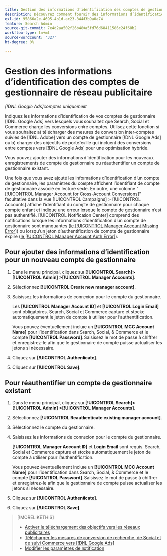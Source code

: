```yaml
---
title: Gestion des informations d’identification des comptes de gestionnaire de réseau publicitaire
description: Découvrez comment fournir des informations d’identification pour vos comptes  [!DNL Google Ads] manager.
exl-id: 95866a2e-4695-4b1d-ac23-844d3b9a0a74
feature: Search Admin
source-git-commit: 7e4d2aa502f26b480a5fd76d68411586c24f68b2
workflow-type: tm+mt
source-wordcount: '327'
ht-degree: 0%

---
```


# Gestion des informations d’identification des comptes de gestionnaire de réseau publicitaire

*[!DNL Google Ads]comptes uniquement*

Indiquez les informations d’identification de vos comptes de gestionnaire [!DNL Google Ads] vers lesquels vous souhaitez que Search, Social et Commerce charge les conversions entre comptes. Utilisez cette fonction si vous souhaitez a) télécharger des mesures de conversion inter-comptes suivies de [!DNL Adobe] vers un compte de gestionnaire [!DNL Google Ads] ou b) charger des objectifs de portefeuille qui incluent des conversions entre comptes vers [!DNL Google Ads] pour une optimisation hybride.

<!-- [Maybe later: and c) sync conversion value rules for accounts that use cross-account conversion tracking with Google Ads.] -->

Vous pouvez ajouter des informations d’identification pour les nouveaux enregistrements de compte de gestionnaire ou réauthentifier un compte de gestionnaire existant.

Une fois que vous avez ajouté les informations d’identification d’un compte de gestionnaire, les paramètres du compte affichent l’identifiant de compte de gestionnaire associé en lecture seule. En outre, une colonne &quot;[!UICONTROL Manager Account for Cross-Account Conversions]&quot; facultative dans la vue [!UICONTROL Campaigns] > [!UICONTROL Accounts] affiche l’identifiant du compte de gestionnaire pour chaque compte enfant et indique une erreur lorsque le compte de gestionnaire n’est pas authentifié. [!UICONTROL Notification Center] comprend des notifications lorsque les informations d’identification d’un compte de gestionnaire sont manquantes ([le [!UICONTROL Manager Account Missing Error]](/help/search-social-commerce/notifications/notification-about.md)) ou lorsqu’un jeton d’authentification de compte de gestionnaire expire ([le [!UICONTROL Manager Account Auth Error]](/help/search-social-commerce/notifications/notification-about.md)).

## Pour ajouter des informations d’identification pour un nouveau compte de gestionnaire

1. Dans le menu principal, cliquez sur **[!UICONTROL Search]> [!UICONTROL Admin] >[!UICONTROL Manager Accounts]**.

1. Sélectionnez **[!UICONTROL Create new manager account]**.

1. Saisissez les informations de connexion pour le compte du gestionnaire.

   Les **[!UICONTROL Manager Account ID]** et **[!UICONTROL Login Email]** sont obligatoires. Search, Social et Commerce capture et stocke automatiquement le jeton de compte à utiliser pour l’authentification.

   Vous pouvez éventuellement inclure un **[!UICONTROL MCC Account Name]** pour l’identification dans Search, Social, &amp; Commerce et le compte **[!UICONTROL Password]**. Saisissez le mot de passe à chiffrer et enregistrez-le afin que le gestionnaire de compte puisse actualiser les jetons si nécessaire.

1. Cliquez sur **[!UICONTROL Authenticate]**.

1. Cliquez sur **[!UICONTROL Save]**.

## Pour réauthentifier un compte de gestionnaire existant

1. Dans le menu principal, cliquez sur **[!UICONTROL Search]> [!UICONTROL Admin] >[!UICONTROL Manager Accounts]**.

1. Sélectionnez **[!UICONTROL Reauthenticate existing manager account]**.

1. Sélectionnez le compte du gestionnaire.

1. Saisissez les informations de connexion pour le compte du gestionnaire.

   **[!UICONTROL Manager Account ID]** et **Login Email** sont requis. Search, Social et Commerce capture et stocke automatiquement le jeton de compte à utiliser pour l’authentification.

   Vous pouvez éventuellement inclure un **[!UICONTROL MCC Account Name]** pour l’identification dans Search, Social, &amp; Commerce et le compte **[!UICONTROL Password]**. Saisissez le mot de passe à chiffrer et enregistrez-le afin que le gestionnaire de compte puisse actualiser les jetons si nécessaire.

1. Cliquez sur **[!UICONTROL Authenticate]**.

1. Cliquez sur **[!UICONTROL Save]**.

>[!MORELIKETHIS]
>
>* [Activer le téléchargement des objectifs vers les réseaux publicitaires](/help/search-social-commerce/tools/objective-upload-to-networks.md)
>* [ Télécharger les mesures de conversion de recherche, de Social et de suivi Commerce vers  [!DNL Google Ads]](/help/search-social-commerce/tools/conversion-metrics-upload-to-google.md)
>* [Modifier les paramètres de notification](/help/search-social-commerce/notifications/notification-edit.md)
